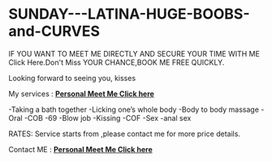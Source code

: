 # SUNDAY---LATINA-HUGE-BOOBS-and-CURVES
IF YOU WANT TO MEET ME DIRECTLY AND SECURE YOUR TIME WITH ME Click Here.Don't Miss YOUR CHANCE,BOOK ME FREE QUICKLY.

Looking forward to seeing you, kisses

My services : **[Personal Meet Me Click here](http://sofiyarose.whyboner.com)**

-Taking a bath together
-Licking one’s whole body
-Body to body massage
-Oral
-COB
-69
-Blow job
-Kissing
-COF
-Sex
-anal sex

RATES:
Service starts from ,please contact me for more price details.

Contact ME : **[Personal Meet Me Click here](http://sofiyarose.whyboner.com)**
